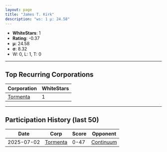 ```yaml
---
layout: page
title: "James T. Kirk"
description: "ws: 1 μ: 24.58"
---
```

- **WhiteStars**: 1
- **Rating**: -0.37
- **μ**: 24.58  
- **σ**: 8.32
- W: 0, L: 1, T: 0

---

## Top Recurring Corporations

| Corporation | WhiteStars |
| --- | --- |
| [Tormenta](https://ws.tsl.rocks/corp/537807f41149f54b040d4f2bc983c7f1fbfa2242ec5566371330e4996e33a195/) | 1 |

---

## Participation History (last 50)

| Date | Corp | Score | Opponent |
| --- | --- | --- | --- |
| 2025-07-02 | [Tormenta](https://ws.tsl.rocks/corp/537807f41149f54b040d4f2bc983c7f1fbfa2242ec5566371330e4996e33a195/) | 0-47 | [Continuum](https://ws.tsl.rocks/corp/ea5fb17c8fcf67a15bd5a194549206adba2279a79973a34bcfd0abb1e3cf9107/) |